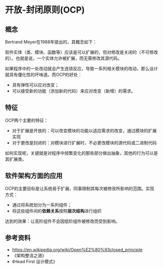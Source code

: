 # 开放-封闭原则(OCP)

## 概念

Bertrand Meyer在1988年提出的，其概念如下：

软件实体（类、模块、函数等）应该是可以扩展的，但对修改是关闭的（不可修改的）。也就是说，一个实体允许被扩展，而无需修改其源代码。

如果程序中的一处改动就会产生连锁反应，导致一系列相关模块的改动，那么设计就具有僵化性的坏味道。而OCP的好处：

- 具有弹性可以应对改变；
- 可以接受新的功能（添加新的代码）来应对改变（新增）的需求。

## 特征

OCP两个主要的特征：

- 对于扩展是开放的：可以改变模块的功能以适应需求的改变，通过模块的扩展实现
- 对于更改是封闭的：对模块进行扩展时，不必更改模块的源代码或二进制代码

如何实现呢，关键就是对程序中频繁变化的那些部分做出抽象，其他的行为可以是其扩展类。

## 软件架构方面的应用

OCP的主要目标是让系统易于扩展，同事限制其每次被修改所影响的范围。实现方式：

- 通过将系统划分为一系列组件；
- 将这些组件间的**依赖关系**按照**层次结构**进行组织

达到的效果：让高阶组件不会因低阶组件被修改而受到影响。

## 参考资料

- https://en.wikipedia.org/wiki/Open%E2%80%93closed_principle
- 《架构整洁之道》
- 《Head First 设计模式》